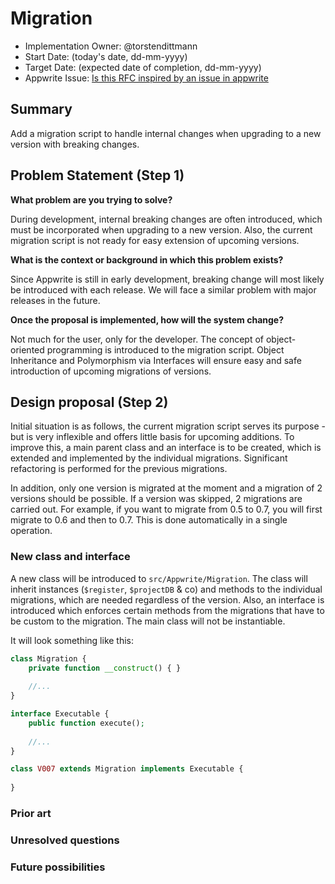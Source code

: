 # Migration

<!-- What do you want to call your `awesome_feature`? -->

- Implementation Owner: @torstendittmann
- Start Date: (today's date, dd-mm-yyyy)
- Target Date: (expected date of completion, dd-mm-yyyy)
- Appwrite Issue:
  [Is this RFC inspired by an issue in appwrite](https://github.com/appwrite/appwrite/issues/)

## Summary

[summary]: #summary

Add a migration script to handle internal changes when upgrading to a new version with breaking changes.

## Problem Statement (Step 1)

[problem-statement]: #problem-statement

**What problem are you trying to solve?**

During development, internal breaking changes are often introduced, which must be incorporated when upgrading to a new version. Also, the current migration script is not ready for easy extension of upcoming versions.

**What is the context or background in which this problem exists?**

Since Appwrite is still in early development, breaking change will most likely be introduced with each release. We will face a similar problem with major releases in the future.

**Once the proposal is implemented, how will the system change?**

Not much for the user, only for the developer. The concept of object-oriented programming is introduced to the migration script. Object Inheritance and Polymorphism via Interfaces will ensure easy and safe introduction of upcoming migrations of versions.

## Design proposal (Step 2)

[design-proposal]: #design-proposal

Initial situation is as follows, the current migration script serves its purpose - but is very inflexible and offers little basis for upcoming additions. To improve this, a main parent class and an interface is to be created, which is extended and implemented by the individual migrations. Significant refactoring is performed for the previous migrations.

In addition, only one version is migrated at the moment and a migration of 2 versions should be possible. 
If a version was skipped, 2 migrations are carried out. For example, if you want to migrate from 0.5 to 0.7, you will first migrate to 0.6 and then to 0.7. This is done automatically in a single operation.

### New class and interface

A new class will be introduced to `src/Appwrite/Migration`. The class will inherit instances (`$register`, `$projectDB` & co) and methods to the individual migrations, which are needed regardless of the version. Also, an interface is introduced which enforces certain methods from the migrations that have to be custom to the migration. The main class will not be instantiable.

It will look something like this:

```php
class Migration {
    private function __construct() { }
    
    //...
}

interface Executable {
    public function execute();
    
    //...
}

class V007 extends Migration implements Executable {
	
}
```

### Prior art

[prior-art]: #prior-art

<!--

Discuss prior art, both the good and the bad, in relation to this proposal. A
few examples of what this can include are:

- Does this functionality exist in other software and what experience has their
  community had?
- For other teams: What lessons can we learn from what other communities have
  done here?
- Papers: Are there any published papers or great posts that discuss this? If
  you have some relevant papers to refer to, this can serve as a more detailed
  theoretical background.

This section is intended to encourage you as an author to think about the
lessons from other software, provide readers of your RFC with a fuller picture.
If there is no prior art, that is fine - your ideas are interesting to us
whether they are brand new or if it is an adaptation from other software.

Write your answer below.
-->

### Unresolved questions

[unresolved-questions]: #unresolved-questions

<!-- What parts of the design do you expect to resolve through the RFC process before this gets merged? -->

<!-- Write your answer below. -->

### Future possibilities

[future-possibilities]: #future-possibilities

<!-- This is also a good place to "dump ideas", if they are out of scope for the RFC you are writing but otherwise related. -->

<!-- Write your answer below. -->
